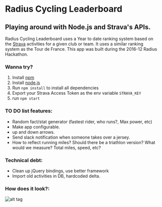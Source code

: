 # Radius Cycling Leaderboard

## Playing around with Node.js and Strava's APIs.

Radius Cycling Leaderboard uses a Year to date ranking system based on the [Strava](http://strava.com) activities for a given club or team. It uses a similar ranking system as the Tour de France. This app was built during the 2016-12 Radius Hackathon.

### Wanna try?
1. Install [npm](https://github.com/npm/npm)
1. Install [node.js](https://nodejs.org/en/)
1. Run `npm install` to install all dependencies
1. Export your Strava Access Token as the env variable `STRAVA_KEY`
1. run `npm start`

### TO DO list features:
- Random fact/stat generator (fastest rider, who runs?, Max power, etc)
- Make app configurable.
- up and down arrows.
- Send slack notification when someone takes over a jersey.
- How to reflect running miles? Should there be a triathlon version? What would we measure? Total miles, speed, etc?

### Technical debt:
- Clean up jQuery bindings, use better framework
- Import old activities in DB, hardcoded delta.

### How does it look?:
![alt tag](https://gitlab.com/jvanhorenbeke/radius-cycling/raw/master/screenshot.png)
